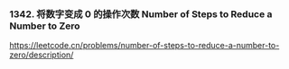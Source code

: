 ### 1342. 将数字变成 0 的操作次数 Number of Steps to Reduce a Number to Zero
https://leetcode.cn/problems/number-of-steps-to-reduce-a-number-to-zero/description/
